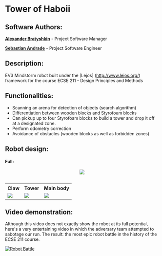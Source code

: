 # Tower of Haboii 

## Software Authors:
[**Alexander Bratyshkin**](http://github.com/alexboii) - Project Software Manager

[**Sebastian Andrade**](http://github.com/pepoandra) - Project Software Engineer

## Description:
EV3 Mindstorm robot built under the [Lejos] (http://www.lejos.org/) framework for the course ECSE 211 - Design Principles and Methods


## Functionalities:
- Scanning an arena for detection of objects (search algorithm)
- Differentiation between wooden blocks and Styrofoam blocks
- Can pickup up to four Styrofoam blocks to build a tower and drop it off at a designated zone.
- Perform odometry correction
- Avoidance of obstacles (wooden blocks as well as forbidden zones) 

## Robot design:

#### Full: 

<div align="center">
<img src="https://i.imgur.com/nD5jTJH.png"/>
</div>

##
<center>
<table style="width:100%">
  <tr>
    <th>Claw</th>
    <th>Tower</th> 
    <th>Main body</th>
  </tr>
  <tr>
    <td><img src="https://s29.postimg.org/e5lk5athj/claw.png"/></td>
    <td><img src="https://i.imgur.com/byNPADz.png"/></td> 
    <td><img src="https://i.imgur.com/3tWVitb.png"/></td>
  </tr>
</table>
</center> 

## Video demonstration: 

Although this video does not exactly show the robot at its full potential, here's a very entertaining video in which the adversary team attempted to sabotage our run. The result: the most epic robot battle in the history of the ECSE 211 course.

[![Robot Battle](https://i.imgur.com/a4tzzZH.png)](https://www.youtube.com/watch?v=mQGQ_WZc36U)


